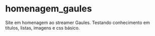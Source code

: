 # homenagem_gaules
Site em homenagem ao streamer Gaules. Testando conhecimento em titulos, listas, imagens e css básico.
